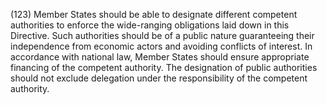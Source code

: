 (123) Member States should be able to designate different competent authorities to enforce the wide-ranging obligations laid down in this Directive. Such authorities should be of a public nature guaranteeing their independence from economic actors and avoiding conflicts of interest. In accordance with national law, Member States should ensure appropriate financing of the competent authority. The designation of public authorities should not exclude delegation under the responsibility of the competent authority.